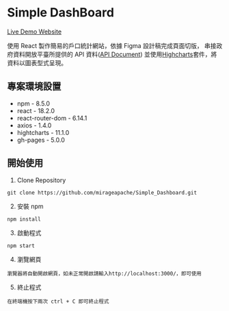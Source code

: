 # Simple DashBoard

[Live Demo Website](https://mirageapache.github.io/Simple_Dashboard)

使用 React 製作簡易的戶口統計網站，依據 Figma 設計稿完成頁面切版，
串接政府資料開放平臺所提供的 API 資料([API Document](https://data.gov.tw/dataset/14299))
並使用[Highcharts](https://www.highcharts.com/)套件，將資料以圖表型式呈現。

## 專案環境設置

- npm - 8.5.0
- react - 18.2.0
- react-router-dom - 6.14.1
- axios - 1.4.0
- hightcharts - 11.1.0
- gh-pages - 5.0.0

## 開始使用

1. Clone Repository

```
git clone https://github.com/mirageapache/Simple_Dashboard.git
```

2. 安裝 npm

```
npm install
```

3. 啟動程式

```
npm start
```

4. 瀏覽網頁

```
瀏覽器將自動開啟網頁，如未正常開啟請輸入http://localhost:3000/，即可使用
```

5. 終止程式

```
在終端機按下兩次 ctrl + C 即可終止程式
```
